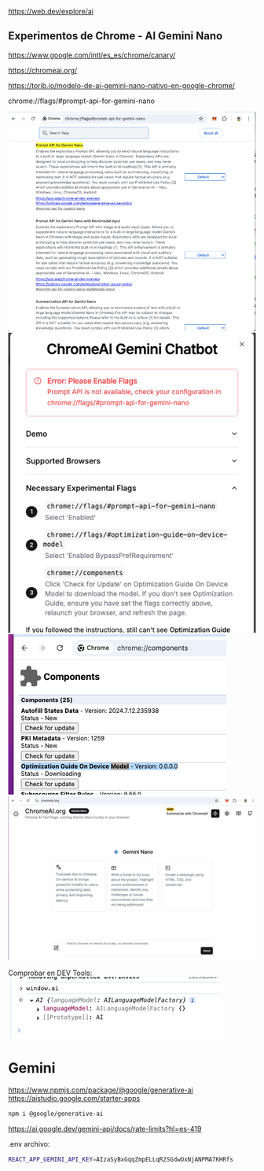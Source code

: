 https://web.dev/explore/ai


## Experimentos de Chrome - AI Gemini Nano
https://www.google.com/intl/es_es/chrome/canary/

https://chromeai.org/

https://torib.io/modelo-de-ai-gemini-nano-nativo-en-google-chrome/

chrome://flags/#prompt-api-for-gemini-nano

![Chrome Flags](../../../x-assets/UF1843/chrome.flags.png)
![Chrome Flags](../../../x-assets/UF1843/chrome.ai.png)
![Chrome Flags](../../../x-assets/UF1843/chrome.ai.model.png)
![Chrome AI](../../../x-assets/UF1843/chrome.ai.page.png)

Comprobar en DEV Tools:
![Chrome AI](../../../x-assets/UF1843/window.ai.chrome.png)



# Gemini
https://www.npmjs.com/package/@google/generative-ai
https://aistudio.google.com/starter-apps


```bash
npm i @google/generative-ai
```


https://ai.google.dev/gemini-api/docs/rate-limits?hl=es-419

.env archivo:
```bash
REACT_APP_GEMINI_API_KEY=AIzaSyBxGqqZmpELLqR2SGdwOxNjANPMA7KHRfs
```


